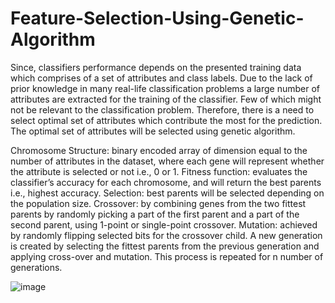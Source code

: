 # Feature-Selection-Using-Genetic-Algorithm
Since, classifiers performance depends on the presented training data which comprises of a set of attributes and class labels. Due to the lack of prior knowledge in many real-life classification problems a large number of attributes are extracted for the training of the classifier. Few of which might not be relevant to the classification problem. Therefore, there is a need to select optimal set of attributes which contribute the most for the prediction. The optimal set of attributes will be selected using genetic algorithm. 

Chromosome Structure: binary encoded array of dimension equal to the number of attributes in the dataset, where each gene will represent whether the attribute is selected or not i.e., 0 or 1.
Fitness function: evaluates the classifier’s accuracy for each chromosome, and will return the best parents i.e., highest accuracy.
Selection: best parents will be selected depending on the population size.
Crossover: by combining genes from the two fittest parents by randomly picking a part of the first parent and a part of the second parent, using 1-point or single-point crossover.
Mutation: achieved by randomly flipping selected bits for the crossover child.
A new generation is created by selecting the fittest parents from the previous generation and applying cross-over and mutation.
This process is repeated for n number of generations. 


![image](https://user-images.githubusercontent.com/55141040/169689562-dd5024d3-30ed-4d84-8fec-0cb02de0293c.png)
